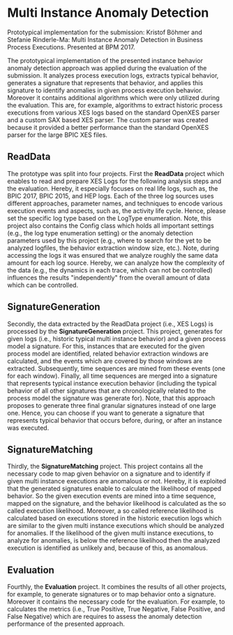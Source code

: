 Multi Instance Anomaly Detection
=============

Prototypical implementation for the submission: Kristof Böhmer and Stefanie Rinderle-Ma: Multi Instance Anomaly Detection in Business Process Executions. Presented at BPM 2017.

The prototypical implementation of the presented instance behavior anomaly detection approach was applied during the evaluation of the submission. It analyzes process execution logs, extracts typical behavior, generates a signature that represents that behavior, and applies this signature to identify anomalies in given process execution behavior. Moreover it contains additional algorithms which were only utilized during the evaluation. This are, for example, algorithms to extract historic process executions from various XES logs based on the standard OpenXES parser and a custom SAX based XES parser. The custom parser was created because it provided a better performance than the standard OpenXES parser for the large BPIC XES files.

ReadData
---------

The prototype was split into four projects. First the **ReadData** project which enables to read and prepare XES Logs for the following analysis steps and the evaluation. Hereby, it especially focuses on real life logs, such as, the BPIC 2017, BPIC 2015, and HEP logs. Each of the three log sources uses different approaches, parameter names, and techniques to encode various execution events and aspects, such as, the activity life cycle. Hence, please set the specific log type based on the LogType enumeration. Note, this project also contains the Config class which holds all important settings (e.g., the log type enumeration setting) or the anomaly detection parameters used by this project (e.g., where to search for the yet to be analyzed logfiles, the behavior extraction window size, etc.). Note, during accessing the logs it was ensured that we analyze roughly the same data amount for each log source. Hereby, we can analyze how the complexity of the data (e.g., the dynamics in each trace, which can not be controlled) influences the results "independently" from the overall amount of data which can be controlled.

SignatureGeneration
---------

Secondly, the data extracted by the ReadData project (i.e., XES Logs) is processed by the **SignatureGeneration** project. This project, generates for given logs (i.e., historic typical multi instance behavior) and a given process model a signature. For this, instances that are executed for the given process model are identified, related behavior extraction windows are calculated, and the events which are covered by those windows are extracted. Subsequently, time sequences are mined from these events (one for each window). Finally, all time sequences are merged into a signature that represents typical instance execution behavior (including the typical behavior of all other signatures that are chronologically related to the process model the signature was generate for). Note, that this approach proposes to generate three final granular signatures instead of one large one. Hence, you can choose if you want to generate a signature that represents typical behavior that occurs before, during, or after an instance was executed.

SignatureMatching
---------

Thirdly, the **SignatureMatching** project. This project contains all the necessary code to map given behavior on a signature and to identify if given multi instance executions are anomalous or not. Hereby, it is exploited that the generated signatures enable to calculate the likelihood of mapped behavior. So the given execution events are mined into a time sequence, mapped on the signature, and the behavior likelihood is calculated as the so called execution likelihood. Moreover, a so called reference likelihood is calculated based on executions stored in the historic execution logs which are similar to the given multi instance executions which should be analyzed for anomalies. If the likelihood of the given multi instance executions, to analyze for anomalies, is below the reference likelihood then the analyzed execution is identified as unlikely and, because of this, as anomalous.

Evaluation
---------

Fourthly, the **Evaluation** project. It combines the results of all other projects, for example, to generate signatures or to map behavior onto a signature. Moreover it contains the necessary code for the evaluation. For example, to calculates the metrics (i.e., True Positive, True Negative, False Positive, and False Negative) which are requires to assess the anomaly detection performance of the presented approach. 
